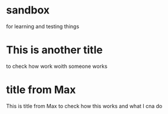 # sandbox
for learning and testing things

# This is another title
 to check how work woith someone works 

# title from Max
This is title from Max to check how this works and what I cna do
